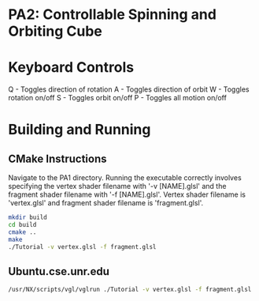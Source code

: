 # PA2: Controllable Spinning and Orbiting Cube

# Keyboard Controls
Q - Toggles direction of rotation
A - Toggles direction of orbit
W - Toggles rotation on/off
S - Toggles orbit on/off
P - Toggles all motion on/off

# Building and Running

## CMake Instructions
Navigate to the PA1 directory. Running the executable correctly involves specifying
the vertex shader filename with '-v [NAME].glsl' and the fragment shader
filename with '-f [NAME].glsl'. Vertex shader filename is 'vertex.glsl' and 
fragment shader filename is 'fragment.glsl'.

```bash
mkdir build
cd build
cmake ..
make
./Tutorial -v vertex.glsl -f fragment.glsl
```


## Ubuntu.cse.unr.edu
```bash
/usr/NX/scripts/vgl/vglrun ./Tutorial -v vertex.glsl -f fragment.glsl
```
